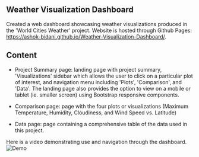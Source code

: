 ## Weather Visualization Dashboard
Created a web dashboard showcasing weather visualizations produced in the 'World Cities Weather' project. Website is hosted through Github Pages: https://ashok-bidani.github.io/Weather-Visualization-Dashboard/.

## Content

 - Project Summary page: landing page with project summary, 'Visualizations' sidebar which allows the user to click on a particular plot of interest, and navigation menu including 'Plots', 'Comparison', and 'Data'. The landing page also provides the option to view on a mobile or tablet (ie. smaller screen) using Bootstrap responsive components.

 - Comparison page: page with the four plots or visualizations (Maximum Temperature, Humidity, Cloudiness, and Wind Speed vs. Latitude)

 - Data page: page containing a comprehensive table of the data used in this project.

Here is a video demonstrating use and navigation through the dashboard.
![Demo](https://user-images.githubusercontent.com/36421213/55038923-5a76ef00-4ff0-11e9-8df3-0a358e794d4f.gif  "dashboard demo")